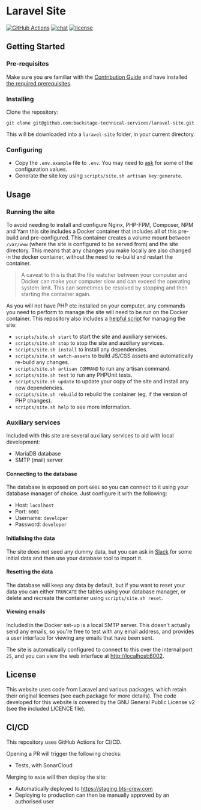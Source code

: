 # Laravel Site

[![GitHub Actions](https://img.shields.io/github/actions/workflow/status/backstage-technical-services/laravel-site/deploy.yml?branch=main)](https://github.com/backstage-technical-services/laravel-site/actions)
[![chat](https://img.shields.io/badge/chat-on%20slack-brightgreen)](https://bts-website.slack.com)
[![license](https://img.shields.io/badge/license-Apache%20v2-blue)](./licence.md)

## Getting Started

### Pre-requisites

Make sure you are familiar with the [Contribution Guide][contribution-guide] and have
installed [the required prerequisites][prerequisites]. 

### Installing

Clone the repository:

```
git clone git@github.com:backstage-technical-services/laravel-site.git
```

This will be downloaded into a `laravel-site` folder, in your current directory.

### Configuring

- Copy the `.env.example` file to `.env`. You may need to [ask][slack] for some of the configuration values.
- Generate the site key using `scripts/site.sh artisan key:generate`.

## Usage

### Running the site

To avoid needing to install and configure Nginx, PHP-FPM, Composer, NPM and Yarn this site includes a Docker container
that includes all of this pre-build and pre-configured. This container creates a volume mount between `/var/www` (where
the site is configured to be served from) and the site directory. This means that any changes you make locally
are also changed in the docker container, without the need to re-build and restart the container.

> A caveat to this is that the file watcher between your computer and Docker can make your computer slow and can exceed
> the operating system limit. This can sometimes be resolved by stopping and then starting the container again.

As you will not have PHP etc installed on your computer, any commands you need to perform to manage the site will need
to be run on the Docker container. This repository also includes a [helpful script](scripts/site.sh) for managing the
site:

- `scripts/site.sh start` to start the site and auxiliary services.
- `scripts/site.sh stop` to stop the site and auxiliary services.
- `scripts/site.sh install` to install any dependencies.
- `scripts/site.sh watch-assets` to build JS/CSS assets and automatically re-build any changes.
- `scripts/site.sh artisan COMMAND` to run any artisan command.
- `scripts/site.sh test` to run any PHPUnit tests.
- `scripts/site.sh update` to update your copy of the site and install any new dependencies.
- `scripts/site.sh rebuild` to rebuild the container (eg, if the version of PHP changes).
- `scripts/site.sh help` to see more information.

### Auxiliary services

Included with this site are several auxiliary services to aid with local development:

- MariaDB database
- SMTP (mail) server

#### Connecting to the database

The database is exposed on port `6001` so you can connect to it using your database manager of choice. Just configure it
with the following:

- Host: `localhost`
- Port: `6001`
- Username: `developer`
- Password: `developer`

#### Initialising the data

The site does not seed any dummy data, but you can ask in [Slack][slack] for some initial data and then use your
database tool to import it.

#### Resetting the data

The database will keep any data by default, but if you want to reset your data you can either `TRUNCATE` the tables
using your database manager, or delete and recreate the container using `scripts/site.sh reset`.

#### Viewing emails

Included in the Docker set-up is a local SMTP server. This doesn't actually send any emails, so you're free to test with
any email address, and provides a user interface for viewing any emails that have been sent.

The site is automatically configured to connect to this over the internal port `25`, and you can view the web interface
at <http://localhost:6002>.

## License

This website uses code from Laravel and various packages, which retain their original licenses (see each package for
more details). The code developed for this website is covered by the GNU General Public License v2 (see the included
LICENCE file).

## CI/CD

This repository uses GitHub Actions for CI/CD.

Opening a PR will trigger the following checks:

- Tests, with SonarCloud

Merging to `main` will then deploy the site:

- Automatically deployed to <https://staging.bts-crew.com>
- Deploying to production can then be manually approved by an authorised user

[contribution-guide]: https://github.com/backstage-technical-services/hub/blob/main/Contributing.md
[prerequisites]: https://github.com/backstage-technical-services/hub/blob/master/docs/contributing/Developing.md#pre-requisites
[slack]: https://bts-website.slack.com
